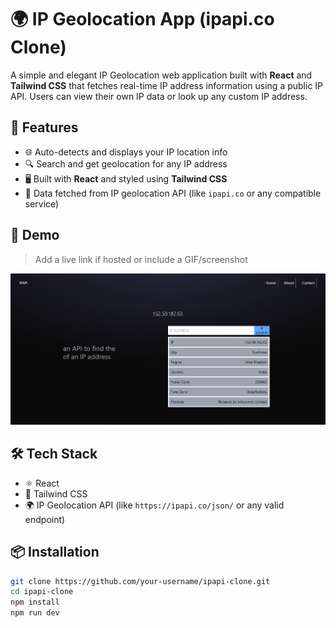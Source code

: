 # 🌍 IP Geolocation App (ipapi.co Clone)

A simple and elegant IP Geolocation web application built with **React** and **Tailwind CSS** that fetches real-time IP address information using a public IP API. Users can view their own IP data or look up any custom IP address.

## 🚀 Features

- 🌐 Auto-detects and displays your IP location info
- 🔍 Search and get geolocation for any IP address
- 🖥️ Built with **React** and styled using **Tailwind CSS**
- 📡 Data fetched from IP geolocation API (like `ipapi.co` or any compatible service)

## 📸 Demo

> Add a live link if hosted or include a GIF/screenshot

![alt text]({CDDB9E6E-7AA1-45F3-A43F-C1CF32A3029F}.png)

## 🛠️ Tech Stack

- ⚛️ React
- 🎨 Tailwind CSS
- 🌍 IP Geolocation API (like `https://ipapi.co/json/` or any valid endpoint)

## 📦 Installation

```bash
git clone https://github.com/your-username/ipapi-clone.git
cd ipapi-clone
npm install
npm run dev
